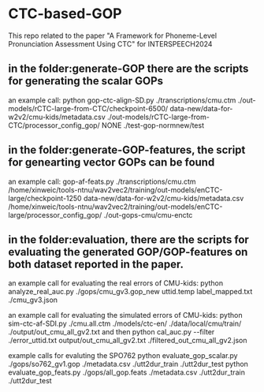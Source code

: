 # CTC-based-GOP
This repo related to the paper "A Framework for Phoneme-Level Pronunciation Assessment Using CTC" for INTERSPEECH2024

## in the folder:generate-GOP there are the scripts for generating the scalar GOPs

an example call:
python gop-ctc-align-SD.py ./transcriptions/cmu.ctm ./out-models/rCTC-large-from-CTC/checkpoint-6500/  data-new/data-for-w2v2/cmu-kids/metadata.csv ./out-models/rCTC-large-from-CTC/processor_config_gop/ NONE ./test-gop-normnew/test

## in the folder:generate-GOP-features, the script for genearting vector GOPs can be found
an example call:
gop-af-feats.py ./transcriptions/cmu.ctm /home/xinweic/tools-ntnu/wav2vec2/training/out-models/enCTC-large/checkpoint-1250 data-new/data-for-w2v2/cmu-kids/metadata.csv /home/xinweic/tools-ntnu/wav2vec2/training/out-models/enCTC-large/processor_config_gop/ ./out-gops-cmu/cmu-enctc

## in the folder:evaluation, there are the scripts for evaluating the generated GOP/GOP-features on both dataset reported in the paper. 

an example call for evaluating the real errors of CMU-kids:
python analyze_real_auc.py ./gops/cmu_gv3.gop_new uttid.temp label_mapped.txt ./cmu_gv3.json

an example call for evaluating the simulated errors of CMU-kids:
python sim-ctc-af-SDI.py ./cmu.all.ctm ./models/ctc-en/ ./data/local/cmu/train/ ./output/out_cmu_all_gv2.txt
and then
python cal_auc.py --filter ./error_uttid.txt output/out_cmu_all_gv2.txt ./filtered_out_cmu_all_gv2.json

example calls for evaluting the SPO762
python evaluate_gop_scalar.py ./gops/so762_gv1.gop ./metadata.csv ./utt2dur_train ./utt2dur_test
python evaluate_gop_feats.py ./gops/all_gop.feats ./metadata.csv ./utt2dur_train ./utt2dur_test


